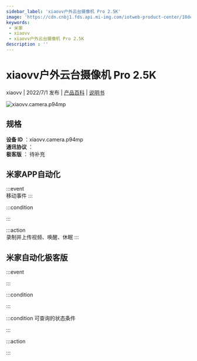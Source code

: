```yaml
---
sidebar_label: 'xiaovv户外云台摄像机 Pro 2.5K'
image: 'https://cdn.cnbj1.fds.api.mi-img.com/iotweb-product-center/18de68eb075a180ea8b9cca3752d23ec_1647423470998.png?GalaxyAccessKeyId=AKVGLQWBOVIRQ3XLEW&Expires=9223372036854775807&Signature=sdVXhM3y7rumnzj+Nl+3kdNdA+U='
keywords: 
 - 米家
 - xiaovv
 - xiaovv户外云台摄像机 Pro 2.5K
description : ''
---
```

# xiaovv户外云台摄像机 Pro 2.5K

xiaovv | 2022/7/1 发布 | [产品百科](https://home.mi.com/webapp/content/baike/product/index.html?model=xiaovv.camera.p94mp/) | [说明书](https://home.mi.com/views/introduction.html?model=xiaovv.camera.p94mp&region=cn)

![xiaovv.camera.p94mp](https://cdn.cnbj1.fds.api.mi-img.com/iotweb-product-center/18de68eb075a180ea8b9cca3752d23ec_1647423470998.png?GalaxyAccessKeyId=AKVGLQWBOVIRQ3XLEW&Expires=9223372036854775807&Signature=sdVXhM3y7rumnzj+Nl+3kdNdA+U=)

## 规格  
> 
**设备 ID** ：xiaovv.camera.p94mp  
**通讯协议** ：  
**极客版**  ： 待补充 


## 米家APP自动化  

:::event  
移动事件
:::

:::condition  

:::

:::action   
录制并上传视频、唤醒、休眠
:::

## 米家自动化极客版  

:::event  

:::

:::condition  

:::

:::condition 可查询的状态条件  

:::

:::action  

:::

        
